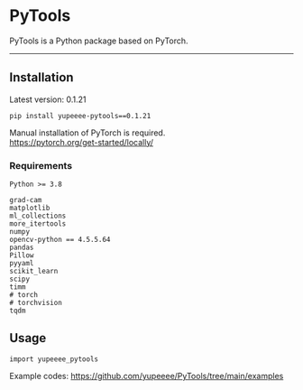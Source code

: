 # PyTools

PyTools is a Python package based on PyTorch.

---


## Installation

Latest version: 0.1.21
```
pip install yupeeee-pytools==0.1.21
```

Manual installation of PyTorch is required.\
https://pytorch.org/get-started/locally/


### Requirements

```
Python >= 3.8

grad-cam
matplotlib
ml_collections
more_itertools
numpy
opencv-python == 4.5.5.64
pandas
Pillow
pyyaml
scikit_learn
scipy
timm
# torch
# torchvision
tqdm
```


## Usage

```
import yupeeee_pytools
```

Example codes: https://github.com/yupeeee/PyTools/tree/main/examples